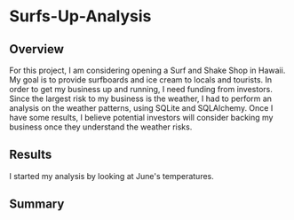 # Surfs-Up-Analysis

## Overview
For this project, I am considering opening a Surf and Shake Shop in Hawaii. My goal is to provide surfboards and ice cream to locals and tourists. In order to get my business up and running, I need funding from investors. Since the largest risk to my business is the weather, I had to perform an analysis on the weather patterns, using SQLite and SQLAlchemy. Once I have some results, I believe potential investors will consider backing my business once they understand the weather risks. 


## Results
I started my analysis by looking at June's temperatures.





## Summary
